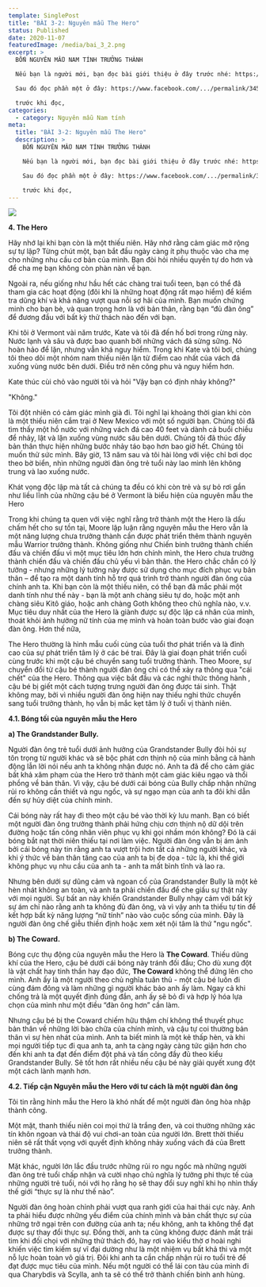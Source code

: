 ```yaml
---
template: SinglePost
title: "BÀI 3-2: Nguyên mẫu The Hero"
status: Published
date: 2020-11-07
featuredImage: /media/bai_3_2.png
excerpt: >
  BỐN NGUYÊN MẪU NAM TÍNH TRƯỞNG THÀNH

  Nếu bạn là người mới, bạn đọc bài giới thiệu ở đây trước nhé: https://www.facebook.com/.../permalink/343998637045156/

  Sau đó đọc phần một ở đây: https://www.facebook.com/.../permalink/345169390261414/

  trước khi đọc,
categories:
  - category: Nguyên mẫu Nam tính
meta:
  title: "BÀI 3-2: Nguyên mẫu The Hero"
  description: >
    BỐN NGUYÊN MẪU NAM TÍNH TRƯỞNG THÀNH

    Nếu bạn là người mới, bạn đọc bài giới thiệu ở đây trước nhé: https://www.facebook.com/.../permalink/343998637045156/

    Sau đó đọc phần một ở đây: https://www.facebook.com/.../permalink/345169390261414/

    trước khi đọc,
---
```

![](/media/bai_3_2.png)

**4. The Hero**

Hãy nhớ lại khi bạn còn là một thiếu niên. Hãy nhớ rằng cảm giác mở rộng sự tự lập? Từng chút một, bạn bắt đầu ngày càng ít phụ thuộc vào cha mẹ cho những nhu cầu cơ bản của mình. Bạn đòi hỏi nhiều quyền tự do hơn và để cha mẹ bạn không còn phàn nàn về bạn.

Ngoài ra, nếu giống như hầu hết các chàng trai tuổi teen, bạn có thể đã tham gia các hoạt động (đôi khi là những hoạt động rất mạo hiểm) để kiểm tra dũng khí và khả năng vượt qua nỗi sợ hãi của mình. Bạn muốn chứng minh cho bạn bè, và quan trọng hơn là với bản thân, rằng bạn “đủ đàn ông” để đương đầu với bất kỳ thử thách nào đến với bạn.

Khi tôi ở Vermont vài năm trước, Kate và tôi đã đến hố bơi trong rừng này. Nước lạnh và sâu và được bao quanh bởi những vách đá sừng sững. Nó hoàn hảo để lặn, nhưng vẫn khá nguy hiểm. Trong khi Kate và tôi bơi, chúng tôi theo dõi một nhóm nam thiếu niên lặn từ điểm cao nhất của vách đá xuống vùng nước bên dưới. Điều trở nên công phu và nguy hiểm hơn.

Kate thúc cùi chỏ vào người tôi và hỏi "Vậy bạn có định nhảy không?"

"Không."

Tôi đột nhiên có cảm giác mình già đi. Tôi nghĩ lại khoảng thời gian khi còn là một thiếu niên cắm trại ở New Mexico với một số người bạn. Chúng tôi đã tìm thấy một hồ nước với những vách đá cao 40 feet và dành cả buổi chiều để nhảy, lật và lặn xuống vùng nước sâu bên dưới. Chúng tôi đã thúc đẩy bản thân thực hiện những bước nhảy táo bạo hơn bao giờ hết. Chúng tôi muốn thử sức mình. Bây giờ, 13 năm sau và tôi hài lòng với việc chỉ bơi dọc theo bờ biển, nhìn những người đàn ông trẻ tuổi này lao mình lên không trung và lao xuống nước.

Khát vọng độc lập mà tất cả chúng ta đều có khi còn trẻ và sự bỏ rơi gần như liều lĩnh của những cậu bé ở Vermont là biểu hiện của nguyên mẫu the Hero

Trong khi chúng ta quen với việc nghĩ rằng trở thành một the Hero là dấu chấm hết cho sự tồn tại, Moore lập luận rằng nguyên mẫu the Hero vẫn là một năng lượng chưa trưởng thành cần được phát triển thêm thành nguyên mẫu Warrior trưởng thành. Không giống như Chiến binh trưởng thành chiến đấu và chiến đấu vì một mục tiêu lớn hơn chính mình, the Hero chưa trưởng thành chiến đấu và chiến đấu chủ yếu vì bản thân. the Hero chắc chắn có lý tưởng - nhưng những lý tưởng này được sử dụng cho mục đích phục vụ bản thân – để tạo ra một danh tính hỗ trợ quá trình trở thành người đàn ông của chính anh ta. Khi bạn còn là một thiếu niên, có thể bạn đã mắc phải một danh tính như thế này - bạn là một anh chàng siêu tự do, hoặc một anh chàng siêu Kitô giáo, hoặc anh chàng Goth không theo chủ nghĩa nào, v.v. Mục tiêu duy nhất của the Hero là giành được sự độc lập cá nhân của mình, thoát khỏi ảnh hưởng nữ tính của mẹ mình và hoàn toàn bước vào giai đoạn đàn ông. Hơn thế nữa,

The Hero thường là hình mẫu cuối cùng của tuổi thơ phát triển và là đỉnh cao của sự phát triển tâm lý ở các bé trai. Đây là giai đoạn phát triển cuối cùng trước khi một cậu bé chuyển sang tuổi trưởng thành. Theo Moore, sự chuyển đổi từ cậu bé thành người đàn ông chỉ có thể xảy ra thông qua "cái chết" của the Hero. Thông qua việc bắt đầu và các nghi thức thông hành , cậu bé bị giết một cách tượng trưng người đàn ông được tái sinh. Thật không may, bởi vì nhiều người đàn ông hiện nay thiếu nghi thức chuyển sang tuổi trưởng thành, họ vẫn bị mắc kẹt tâm lý ở tuổi vị thành niên.

**4.1. Bóng tối của nguyên mẫu the Hero**

**a) The Grandstander Bully.**

Người đàn ông trẻ tuổi dưới ảnh hưởng của Grandstander Bully đòi hỏi sự tôn trọng từ người khác và sẽ bộc phát cơn thịnh nộ của mình bằng cả hành động lẫn lời nói nếu anh ta không nhận được nó. Anh ta đã để cho cảm giác bất khả xâm phạm của the Hero trở thành một cảm giác kiêu ngạo và thổi phồng về bản thân. Vì vậy, cậu bé dưới cái bóng của Bully chấp nhận những rủi ro không cần thiết và ngu ngốc, và sự ngạo mạn của anh ta đôi khi dẫn đến sự hủy diệt của chính mình.

Cái bóng này rất hay đi theo một cậu bé vào thời kỳ lưu manh. Bạn có biết một người đàn ông trưởng thành phải hứng chịu cơn thịnh nộ dữ dội trên đường hoặc tấn công nhân viên phục vụ khi gọi nhầm món không? Đó là cái bóng bắt nạt thời niên thiếu tại nơi làm việc. Người đàn ông vẫn bị ám ảnh bởi cái bóng này tin rằng anh ta vượt trội hơn tất cả những người khác, và khi ý thức về bản thân tăng cao của anh ta bị đe dọa - tức là, khi thế giới không phục vụ nhu cầu của anh ta - anh ta mất bình tĩnh và lao ra.

Nhưng bên dưới sự dũng cảm và ngoan cố của Grandstander Bully là một kẻ hèn nhát không an toàn, và anh ta phải chiến đấu để che giấu sự thật này với mọi người. Sự bất an này khiến Grandstander Bully nhạy cảm với bất kỳ sự ám chỉ nào rằng anh ta không đủ đàn ông, và vì vậy anh ta thiếu tự tin để kết hợp bất kỳ năng lượng “nữ tính” nào vào cuộc sống của mình. Đây là người đàn ông chế giễu thiền định hoặc xem xét nội tâm là thứ "ngu ngốc".

**b) The Coward.**

Bóng cực thụ động của nguyên mẫu the Hero là **The Coward**. Thiếu dũng khí của the Hero, cậu bé dưới cái bóng này tránh đối đầu; Cho dù xung đột là vật chất hay tinh thần hay đạo đức, **The Coward** không thể đứng lên cho mình. Anh ấy là một người theo chủ nghĩa tuân thủ - một cậu bé luôn đi cùng đám đông và làm những gì người khác bảo anh ấy làm. Ngay cả khi chống trả là một quyết định đúng đắn, anh ấy sẽ bỏ đi và hợp lý hóa lựa chọn của mình như một điều “đàn ông hơn” cần làm.

Nhưng cậu bé bị the Coward chiếm hữu thậm chí không thể thuyết phục bản thân về những lời bào chữa của chính mình, và cậu tự coi thường bản thân vì sự hèn nhát của mình. Anh ta biết mình là một kẻ thấp hèn, và khi mọi người tiếp tục đi qua anh ta, anh ta càng ngày càng tức giận hơn cho đến khi anh ta đạt đến điểm đột phá và tấn công đầy đủ theo kiểu Grandstander Bully. Sẽ tốt hơn rất nhiều nếu cậu bé này giải quyết xung đột một cách lành mạnh hơn.

**4.2. Tiếp cận Nguyên mẫu the Hero với tư cách là một người đàn ông**

Tôi tin rằng hình mẫu the Hero là khó nhất để một người đàn ông hòa nhập thành công.

Một mặt, thanh thiếu niên coi mọi thứ là trắng đen, và coi thường những xác tín khôn ngoan và thái độ vui chơi-an toàn của người lớn. Brett thời thiếu niên sẽ rất thất vọng với quyết định không nhảy xuống vách đá của Brett trưởng thành.

Mặt khác, người lớn lắc đầu trước những rủi ro ngu ngốc mà những người đàn ông trẻ tuổi chấp nhận và cười nhạo chủ nghĩa lý tưởng phi thực tế của những người trẻ tuổi, nói với họ rằng họ sẽ thay đổi suy nghĩ khi họ nhìn thấy thế giới “thực sự là như thế nào”.

Người đàn ông hoàn chỉnh phải vượt qua ranh giới của hai thái cực này. Anh ta phải hiểu được những yếu điểm của chính mình và bản chất thực sự của những trở ngại trên con đường của anh ta; nếu không, anh ta không thể đạt được sự thay đổi thực sự. Đồng thời, anh ta cũng không được đánh mất trái tim khi đối chọi với những thử thách đó, hay rơi vào kiểu thờ ơ hoài nghi khiến việc tìm kiếm sự vĩ đại dường như là một nhiệm vụ bất khả thi và một nỗ lực hoàn toàn vô giá trị. Đôi khi anh ta cần chấp nhận rủi ro tuổi trẻ để đạt được mục tiêu của mình. Nếu một người có thể lái con tàu của mình đi qua Charybdis và Scylla, anh ta sẽ có thể trở thành chiến binh anh hùng.